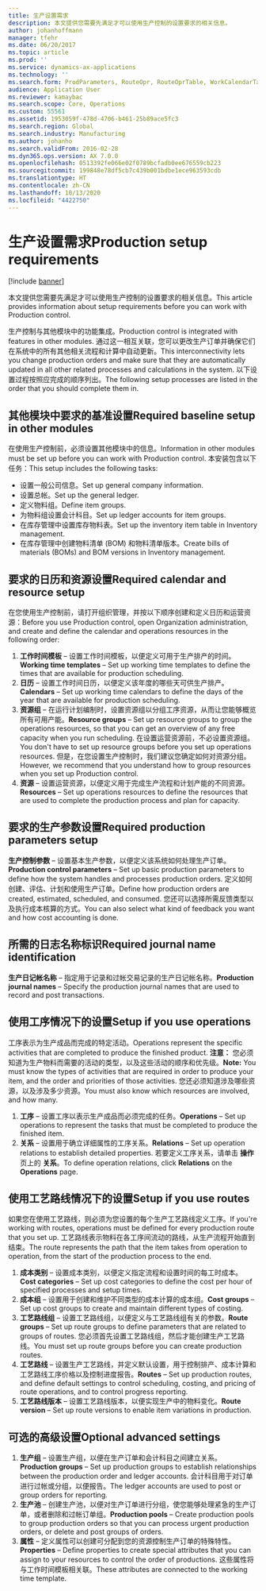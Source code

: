 ```yaml
---
title: 生产设置需求
description: 本文提供您需要先满足才可以使用生产控制的设置要求的相关信息。
author: johanhoffmann
manager: tfehr
ms.date: 06/20/2017
ms.topic: article
ms.prod: ''
ms.service: dynamics-ax-applications
ms.technology: ''
ms.search.form: ProdParameters, RouteOpr, RouteOprTable, WorkCalendarTable, WorkTimeTable, WrkCtrTable
audience: Application User
ms.reviewer: kamaybac
ms.search.scope: Core, Operations
ms.custom: 55561
ms.assetid: 1953059f-478d-4706-b461-25b89ace5fc3
ms.search.region: Global
ms.search.industry: Manufacturing
ms.author: johanho
ms.search.validFrom: 2016-02-28
ms.dyn365.ops.version: AX 7.0.0
ms.openlocfilehash: 0513392fe066e02f0789bcfadb0ee676559cb223
ms.sourcegitcommit: 199848e78df5cb7c439b001bdbe1ece963593cdb
ms.translationtype: HT
ms.contentlocale: zh-CN
ms.lasthandoff: 10/13/2020
ms.locfileid: "4422750"
---
```

# <a name="production-setup-requirements"></a><span data-ttu-id="51fbd-103">生产设置需求</span><span class="sxs-lookup"><span data-stu-id="51fbd-103">Production setup requirements</span></span>

[!include [banner](../includes/banner.md)]

<span data-ttu-id="51fbd-104">本文提供您需要先满足才可以使用生产控制的设置要求的相关信息。</span><span class="sxs-lookup"><span data-stu-id="51fbd-104">This article provides information about setup requirements before you can work with Production control.</span></span> 

<span data-ttu-id="51fbd-105">生产控制与其他模块中的功能集成。</span><span class="sxs-lookup"><span data-stu-id="51fbd-105">Production control is integrated with features in other modules.</span></span> <span data-ttu-id="51fbd-106">通过这一相互关联，您可以更改生产订单并确保它们在系统中的所有其他相关流程和计算中自动更新。</span><span class="sxs-lookup"><span data-stu-id="51fbd-106">This interconnectivity lets you change production orders and make sure that they are automatically updated in all other related processes and calculations in the system.</span></span> <span data-ttu-id="51fbd-107">以下设置过程按照应完成的顺序列出。</span><span class="sxs-lookup"><span data-stu-id="51fbd-107">The following setup processes are listed in the order that you should complete them in.</span></span>

## <a name="required-baseline-setup-in-other-modules"></a><span data-ttu-id="51fbd-108">其他模块中要求的基准设置</span><span class="sxs-lookup"><span data-stu-id="51fbd-108">Required baseline setup in other modules</span></span>
<span data-ttu-id="51fbd-109">在使用生产控制前，必须设置其他模块中的信息。</span><span class="sxs-lookup"><span data-stu-id="51fbd-109">Information in other modules must be set up before you can work with Production control.</span></span> <span data-ttu-id="51fbd-110">本安装包含以下任务：</span><span class="sxs-lookup"><span data-stu-id="51fbd-110">This setup includes the following tasks:</span></span>

-   <span data-ttu-id="51fbd-111">设置一般公司信息。</span><span class="sxs-lookup"><span data-stu-id="51fbd-111">Set up general company information.</span></span>
-   <span data-ttu-id="51fbd-112">设置总帐。</span><span class="sxs-lookup"><span data-stu-id="51fbd-112">Set up the general ledger.</span></span>
-   <span data-ttu-id="51fbd-113">定义物料组。</span><span class="sxs-lookup"><span data-stu-id="51fbd-113">Define item groups.</span></span>
-   <span data-ttu-id="51fbd-114">为物料组设置会计科目。</span><span class="sxs-lookup"><span data-stu-id="51fbd-114">Set up ledger accounts for item groups.</span></span>
-   <span data-ttu-id="51fbd-115">在库存管理中设置库存物料表。</span><span class="sxs-lookup"><span data-stu-id="51fbd-115">Set up the inventory item table in Inventory management.</span></span>
-   <span data-ttu-id="51fbd-116">在库存管理中创建物料清单 (BOM) 和物料清单版本。</span><span class="sxs-lookup"><span data-stu-id="51fbd-116">Create bills of materials (BOMs) and BOM versions in Inventory management.</span></span>

## <a name="required-calendar-and-resource-setup"></a><span data-ttu-id="51fbd-117">要求的日历和资源设置</span><span class="sxs-lookup"><span data-stu-id="51fbd-117">Required calendar and resource setup</span></span>
<span data-ttu-id="51fbd-118">在您使用生产控制前，请打开组织管理，并按以下顺序创建和定义日历和运营资源：</span><span class="sxs-lookup"><span data-stu-id="51fbd-118">Before you use Production control, open Organization administration, and create and define the calendar and operations resources in the following order:</span></span>

1.  <span data-ttu-id="51fbd-119">**工作时间模板** – 设置工作时间模板，以便定义可用于生产排产的时间。</span><span class="sxs-lookup"><span data-stu-id="51fbd-119">**Working time templates** – Set up working time templates to define the times that are available for production scheduling.</span></span>
2.  <span data-ttu-id="51fbd-120">**日历** – 设置工作时间日历，以便定义该年度的哪些天可供生产排产。</span><span class="sxs-lookup"><span data-stu-id="51fbd-120">**Calendars** – Set up working time calendars to define the days of the year that are available for production scheduling.</span></span>
3.  <span data-ttu-id="51fbd-121">**资源组** – 在运行计划编制时，设置资源组以分组工序资源，从而让您能够概览所有可用产能。</span><span class="sxs-lookup"><span data-stu-id="51fbd-121">**Resource groups** – Set up resource groups to group the operations resources, so that you can get an overview of any free capacity when you run scheduling.</span></span> <span data-ttu-id="51fbd-122">在设置运营资源前，不必设置资源组。</span><span class="sxs-lookup"><span data-stu-id="51fbd-122">You don't have to set up resource groups before you set up operations resources.</span></span> <span data-ttu-id="51fbd-123">但是，在您设置生产控制时，我们建议您确定如何对资源分组。</span><span class="sxs-lookup"><span data-stu-id="51fbd-123">However, we recommend that you understand how to group resources when you set up Production control.</span></span>
4.  <span data-ttu-id="51fbd-124">**资源** – 设置运营资源，以便定义用于完成生产流程和计划产能的不同资源。</span><span class="sxs-lookup"><span data-stu-id="51fbd-124">**Resources** – Set up operations resources to define the resources that are used to complete the production process and plan for capacity.</span></span>

## <a name="required-production-parameters-setup"></a><span data-ttu-id="51fbd-125">要求的生产参数设置</span><span class="sxs-lookup"><span data-stu-id="51fbd-125">Required production parameters setup</span></span>
<span data-ttu-id="51fbd-126">**生产控制参数** – 设置基本生产参数，以便定义该系统如何处理生产订单。</span><span class="sxs-lookup"><span data-stu-id="51fbd-126">**Production control parameters** – Set up basic production parameters to define how the system handles and processes production orders.</span></span> <span data-ttu-id="51fbd-127">定义如何创建、评估、计划和使用生产订单。</span><span class="sxs-lookup"><span data-stu-id="51fbd-127">Define how production orders are created, estimated, scheduled, and consumed.</span></span> <span data-ttu-id="51fbd-128">您还可以选择所需反馈类型以及执行成本核算的方式。</span><span class="sxs-lookup"><span data-stu-id="51fbd-128">You can also select what kind of feedback you want and how cost accounting is done.</span></span>

## <a name="required-journal-name-identification"></a><span data-ttu-id="51fbd-129">所需的日志名称标识</span><span class="sxs-lookup"><span data-stu-id="51fbd-129">Required journal name identification</span></span>
<span data-ttu-id="51fbd-130">**生产日记帐名称** – 指定用于记录和过帐交易记录的生产日记帐名称。</span><span class="sxs-lookup"><span data-stu-id="51fbd-130">**Production journal names** – Specify the production journal names that are used to record and post transactions.</span></span>

## <a name="setup-if-you-use-operations"></a><span data-ttu-id="51fbd-131">使用工序情况下的设置</span><span class="sxs-lookup"><span data-stu-id="51fbd-131">Setup if you use operations</span></span>
<span data-ttu-id="51fbd-132">工序表示为生产成品而完成的特定活动。</span><span class="sxs-lookup"><span data-stu-id="51fbd-132">Operations represent the specific activities that are completed to produce the finished product.</span></span> <span data-ttu-id="51fbd-133">**注意：** 您必须知道为生产物料而需要的活动的类型，以及这些活动的顺序和优先级。</span><span class="sxs-lookup"><span data-stu-id="51fbd-133">**Note:** You must know the types of activities that are required in order to produce your item, and the order and priorities of those activities.</span></span> <span data-ttu-id="51fbd-134">您还必须知道涉及哪些资源，以及涉及多少资源。</span><span class="sxs-lookup"><span data-stu-id="51fbd-134">You must also know which resources are involved, and how many.</span></span>

1.  <span data-ttu-id="51fbd-135">**工序** – 设置工序以表示生产成品而必须完成的任务。</span><span class="sxs-lookup"><span data-stu-id="51fbd-135">**Operations** – Set up operations to represent the tasks that must be completed to produce the finished item.</span></span>
2.  <span data-ttu-id="51fbd-136">**关系** – 设置用于确立详细属性的工序关系。</span><span class="sxs-lookup"><span data-stu-id="51fbd-136">**Relations** – Set up operation relations to establish detailed properties.</span></span> <span data-ttu-id="51fbd-137">若要定义工序关系，请单击 **操作** 页上的 **关系**。</span><span class="sxs-lookup"><span data-stu-id="51fbd-137">To define operation relations, click **Relations** on the **Operations** page.</span></span>

## <a name="setup-if-you-use-routes"></a><span data-ttu-id="51fbd-138">使用工艺路线情况下的设置</span><span class="sxs-lookup"><span data-stu-id="51fbd-138">Setup if you use routes</span></span>
<span data-ttu-id="51fbd-139">如果您在使用工艺路线，则必须为您设置的每个生产工艺路线定义工序。</span><span class="sxs-lookup"><span data-stu-id="51fbd-139">If you're working with routes, operations must be defined for every production route that you set up.</span></span> <span data-ttu-id="51fbd-140">工艺路线表示物料在各工序间流动的路线，从生产流程开始直到结束。</span><span class="sxs-lookup"><span data-stu-id="51fbd-140">The route represents the path that the item takes from operation to operation, from the start of the production process to the end.</span></span>

1.  <span data-ttu-id="51fbd-141">**成本类别** – 设置成本类别，以便定义指定流程和设置时间的每工时成本。</span><span class="sxs-lookup"><span data-stu-id="51fbd-141">**Cost categories** – Set up cost categories to define the cost per hour of specified processes and setup times.</span></span>
2.  <span data-ttu-id="51fbd-142">**成本组** – 设置用于创建和维护不同类型的成本计算的成本组。</span><span class="sxs-lookup"><span data-stu-id="51fbd-142">**Cost groups** – Set up cost groups to create and maintain different types of costing.</span></span>
3.  <span data-ttu-id="51fbd-143">**工艺路线组** – 设置工艺路线组，以便定义与工艺路线组有关的参数。</span><span class="sxs-lookup"><span data-stu-id="51fbd-143">**Route groups** – Set up route groups to define parameters that are related to groups of routes.</span></span> <span data-ttu-id="51fbd-144">您必须首先设置工艺路线组，然后才能创建生产工艺路线。</span><span class="sxs-lookup"><span data-stu-id="51fbd-144">You must set up route groups before you can create production routes.</span></span>
4.  <span data-ttu-id="51fbd-145">**工艺路线** – 设置生产工艺路线，并定义默认设置，用于控制排产、成本计算和工艺路线工序价格以及控制进度报告。</span><span class="sxs-lookup"><span data-stu-id="51fbd-145">**Routes** – Set up production routes, and define default settings to control scheduling, costing, and pricing of route operations, and to control progress reporting.</span></span>
5.  <span data-ttu-id="51fbd-146">**工艺路线版本** – 设置工艺路线版本，以便实现生产中的物料变化。</span><span class="sxs-lookup"><span data-stu-id="51fbd-146">**Route version** – Set up route versions to enable item variations in production.</span></span>

## <a name="optional-advanced-settings"></a><span data-ttu-id="51fbd-147">可选的高级设置</span><span class="sxs-lookup"><span data-stu-id="51fbd-147">Optional advanced settings</span></span>
1.  <span data-ttu-id="51fbd-148">**生产组** – 设置生产组，以便在生产订单和会计科目之间建立关系。</span><span class="sxs-lookup"><span data-stu-id="51fbd-148">**Production groups** – Set up production groups to establish relationships between the production order and ledger accounts.</span></span> <span data-ttu-id="51fbd-149">会计科目用于对订单进行过帐或分组，以便报告。</span><span class="sxs-lookup"><span data-stu-id="51fbd-149">The ledger accounts are used to post or group orders for reporting.</span></span>
2.  <span data-ttu-id="51fbd-150">**生产池** – 创建生产池，以便对生产订单进行分组，使您能够处理紧急的生产订单，或者删除和过帐订单组。</span><span class="sxs-lookup"><span data-stu-id="51fbd-150">**Production pools** – Create production pools to group production orders so that you can process urgent production orders, or delete and post groups of orders.</span></span>
3.  <span data-ttu-id="51fbd-151">**属性** – 定义属性可以创建可分配到您的资源控制生产订单的特殊特性。</span><span class="sxs-lookup"><span data-stu-id="51fbd-151">**Properties** – Define properties to create special attributes that you can assign to your resources to control the order of productions.</span></span> <span data-ttu-id="51fbd-152">这些属性将与工作时间模板相关联。</span><span class="sxs-lookup"><span data-stu-id="51fbd-152">These attributes are connected to the working time template.</span></span>




